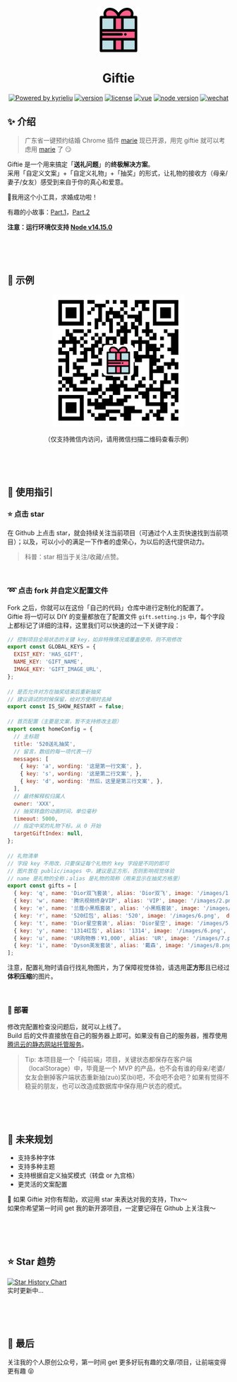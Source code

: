 <p align="center"><img width="100" src="./logo.png" alt="Gift logo"></p>
<h1 align="center">Giftie</h1>
<p align="center">
  <a target="_blank" href="https://kyrieliu.cn"><img src="https://img.shields.io/badge/Powered-kyrieliu-red" alt="Powered by kyrieliu"></a>
  <a href="javascript:void(0)"><img src="https://img.shields.io/badge/Version-1.1.0-blue" alt="version"></a>
  <a href="javascript:void(0)"><img src="https://img.shields.io/badge/License-MIT-blueviolet" alt="license"></a>
  <a href="javascript:void(0)"><img src="https://img.shields.io/badge/Vue-2.x-41b883" alt="vue"></a>
  <a href="javascript:void(0)"><img src="https://img.shields.io/badge/node-14.15.0-%23026e00" alt="node version"></a>
  <a target="_blank" href="https://kyrieliu.cn/images/qrcode.jpg"><img src="https://img.shields.io/badge/Consult-Wechat%20Official%20Account-green" alt="wechat"></a>
</p>
  
## :sparkles: 介绍
> 广东省一键预约结婚 Chrome 插件 [marie](https://github.com/KKKyrie/marie) 现已开源，用完 giftie 就可以考虑用 [marie](https://github.com/KKKyrie/marie) 了 :smirk:  

Giftie 是一个用来搞定「**送礼问题**」的**终极解决方案**。  
采用「自定义文案」+「自定义礼物」+「抽奖」的形式，让礼物的接收方（母亲/妻子/女友）感受到来自于你的真心和爱意。   

💍我用这个小工具，求婚成功啦！  
  
有趣的小故事：[Part.1](https://mp.weixin.qq.com/s/7PY3547eXXQEJFVcvEyLww)，[Part.2](https://mp.weixin.qq.com/s/fgGW3uhocwk71FhqoCcIBw)  
  
**注意：运行环境仅支持 [Node v14.15.0](https://nodejs.org/dist/v14.15.0/)**
  
<br><br><br>

## :chestnut: 示例
<p align="center"><img alt="demo" width="300" src="./demo.png"></p>
<p align="center">（仅支持微信内访问，请用微信扫描二维码查看示例）</p>
  
<br><br><br>

## :bookmark: 使用指引
### :star: 点击 star
在 Github 上点击 star，就会持续关注当前项目（可通过个人主页快速找到当前项目）；以及，可以小小的满足一下作者的虚荣心，为以后的迭代提供动力。
> 科普：star 相当于关注/收藏/点赞。  
  
<br>

### :loop: 点击 fork 并自定义配置文件
Fork 之后，你就可以在这份「自己的代码」仓库中进行定制化的配置了。  
Giftie 将一切可以 DIY 的变量都放在了配置文件 ```gift.setting.js``` 中，每个字段上都标记了详细的注释，这里我们可以快速的过一下关键字段：  
```javascript
// 控制项目全局状态的关键 key，如非特殊情况或覆盖使用，则不用修改
export const GLOBAL_KEYS = {
  EXIST_KEY: 'HAS_GIFT',
  NAME_KEY: 'GIFT_NAME',
  IMAGE_KEY: 'GIFT_IMAGE_URL',
};

// 是否允许对方在抽奖结束后重新抽奖
// 建议调试的时候保留，给对方使用时去掉
export const IS_SHOW_RESTART = false;

// 首页配置（主要是文案，暂不支持修改主题）
export const homeConfig = {
  // 主标题
  title: '520送礼抽奖',
  // 留言，数组的每一项代表一行
  messages: [
    { key: 'a', wording: '这是第一行文案', },
    { key: 's', wording: '这是第二行文案', },
    { key: 'd', wording: '然后，这里是第三行文案', },
  ],
  // 最终解释权归属人
  owner: 'XXX',
  // 抽奖转盘的动画时间，单位毫秒
  timeout: 5000,
  // 指定中奖的礼物下标，从 0 开始
  targetGiftIndex: null,
};

// 礼物清单
// 字段 key 不用改，只要保证每个礼物的 key 字段是不同的即可
// 图片放在 public/images 中，建议是正方形，否则影响视觉体验
// name 是礼物的全称；alias 是礼物的简称（用来显示在抽奖方格里）
export const gifts = [
  { key: 'q', name: 'Dior双飞套装', alias: 'Dior双飞', image: '/images/1.png',  description: '「经典迷人色彩，彰显奢华魅力」' },
  { key: 'w', name: '腾讯视频终身VIP', alias: 'VIP', image: '/images/2.png',  description: '“为你承包一辈子的 VIP”' },
  { key: 'e', name: '兰蔻小黑瓶套装', alias: '小黑瓶套装', image: '/images/3.png',  description: '「强维稳，快修护」' },
  { key: 'r', name: '520红包', alias: '520', image: '/images/6.png',  description: '“想给你唱一百首情歌”' },
  { key: 't', name: 'Dior星空套装', alias: 'Dior星空', image: '/images/5.png',  description: '「百变唇妆，精美雕琢」' },
  { key: 'y', name: '1314红包', alias: '1314', image: '/images/6.png',  description: '“从今往后，我都会在你旁边”' },
  { key: 'u', name: 'UR购物券：¥1,000', alias: 'UR', image: '/images/7.png',  description: '“UR！买！”' },
  { key: 'i', name: 'Dyson美发套装', alias: '戴森', image: '/images/8.png',  description: '「不同造型需求，全面满足」' },
];
```
注意，配置礼物时请自行找礼物图片，为了保障视觉体验，请选用**正方形**且已经过**体积压缩**的图片。  
  
<br>

### :rocket: 部署
修改完配置检查没问题后，就可以上线了。  
Build 后的文件直接放在自己的服务器上即可。如果没有自己的服务器，推荐使用[腾讯云的静态网站托管服务](https://cloud.tencent.com/document/product/876/40270)。  
> Tip: 本项目是一个「纯前端」项目，关键状态都保存在客户端（localStorage）中，毕竟是一个 MVP 的产品，也不会有谁的母亲/老婆/女友会删掉客户端状态重新抽(zuò)奖(bì)吧，不会吧不会吧？如果有觉得不稳妥的朋友，也可以改造成数据库中保存用户状态的模式。  
  
<br><br><br>

## :flags: 未来规划
- 支持多种字体
- 支持多种主题
- 支持根据自定义抽奖模式（转盘 or 九宫格）
- 更灵活的文案配置  
  
:star2: 如果 Giftie 对你有帮助，欢迎用 star 来表达对我的支持，Thx～   
如果你希望第一时间 get 我的新开源项目，一定要记得在 Github 上关注我～
  
<br><br><br>

## :star: Star 趋势
[![Star History Chart](https://api.star-history.com/svg?repos=kkkyrie/giftie&type=Date)](https://star-history.com/#kkkyrie/giftie&Date)  
实时更新中...

<br><br><br>

## :green_heart: 最后
关注我的个人原创公众号，第一时间 get 更多好玩有趣的文章/项目，让前端变得更有趣 :stuck_out_tongue_closed_eyes:  
<p align="center"><img width="350" alt="" src="https://kyrieliu.cn/images/qrcode2.jpg"></p>

